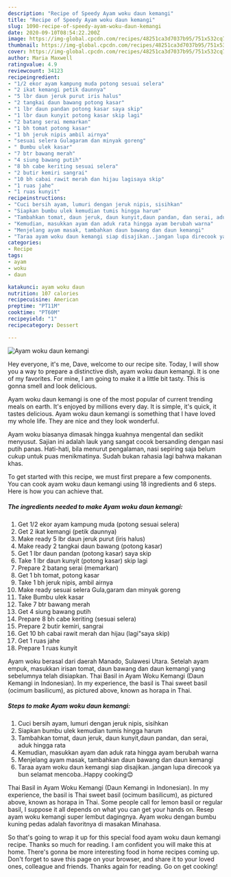 ```yaml
---
description: "Recipe of Speedy Ayam woku daun kemangi"
title: "Recipe of Speedy Ayam woku daun kemangi"
slug: 1090-recipe-of-speedy-ayam-woku-daun-kemangi
date: 2020-09-10T08:54:22.200Z
image: https://img-global.cpcdn.com/recipes/48251ca3d7037b95/751x532cq70/ayam-woku-daun-kemangi-foto-resep-utama.jpg
thumbnail: https://img-global.cpcdn.com/recipes/48251ca3d7037b95/751x532cq70/ayam-woku-daun-kemangi-foto-resep-utama.jpg
cover: https://img-global.cpcdn.com/recipes/48251ca3d7037b95/751x532cq70/ayam-woku-daun-kemangi-foto-resep-utama.jpg
author: Maria Maxwell
ratingvalue: 4.9
reviewcount: 34123
recipeingredient:
- "1/2 ekor ayam kampung muda potong sesuai selera"
- "2 ikat kemangi petik daunnya"
- "5 lbr daun jeruk purut iris halus"
- "2 tangkai daun bawang potong kasar"
- "1 lbr daun pandan potong kasar saya skip"
- "1 lbr daun kunyit potong kasar skip lagi"
- "2 batang serai memarkan"
- "1 bh tomat potong kasar"
- "1 bh jeruk nipis ambil airnya"
- "sesuai selera Gulagaram dan minyak goreng"
- " Bumbu ulek kasar"
- "7 btr bawang merah"
- "4 siung bawang putih"
- "8 bh cabe keriting sesuai selera"
- "2 butir kemiri sangrai"
- "10 bh cabai rawit merah dan hijau lagisaya skip"
- "1 ruas jahe"
- "1 ruas kunyit"
recipeinstructions:
- "Cuci bersih ayam, lumuri dengan jeruk nipis, sisihkan"
- "Siapkan bumbu ulek kemudian tumis hingga harum"
- "Tambahkan tomat, daun jeruk, daun kunyit,daun pandan, dan serai, aduk hingga rata"
- "Kemudian, masukkan ayam dan aduk rata hingga ayam berubah warna"
- "Menjelang ayam masak, tambahkan daun bawang dan daun kemangi"
- "Taraa ayam woku daun kemangi siap disajikan..jangan lupa direcook ya bun selamat mencoba..Happy cooking😊"
categories:
- Recipe
tags:
- ayam
- woku
- daun

katakunci: ayam woku daun 
nutrition: 107 calories
recipecuisine: American
preptime: "PT11M"
cooktime: "PT60M"
recipeyield: "1"
recipecategory: Dessert

---
```



![Ayam woku daun kemangi](https://img-global.cpcdn.com/recipes/48251ca3d7037b95/751x532cq70/ayam-woku-daun-kemangi-foto-resep-utama.jpg)

Hey everyone, it's me, Dave, welcome to our recipe site. Today, I will show you a way to prepare a distinctive dish, ayam woku daun kemangi. It is one of my favorites. For mine, I am going to make it a little bit tasty. This is gonna smell and look delicious.

Ayam woku daun kemangi is one of the most popular of current trending meals on earth. It's enjoyed by millions every day. It is simple, it's quick, it tastes delicious. Ayam woku daun kemangi is something that I have loved my whole life. They are nice and they look wonderful.

Ayam woku biasanya dimasak hingga kuahnya mengental dan sedikit menyusut. Sajian ini adalah lauk yang sangat cocok bersanding dengan nasi putih panas. Hati-hati, bila menurut pengalaman, nasi sepiring saja belum cukup untuk puas menikmatinya. Sudah bukan rahasia lagi bahwa makanan khas.


To get started with this recipe, we must first prepare a few components. You can cook ayam woku daun kemangi using 18 ingredients and 6 steps. Here is how you can achieve that.

<!--inarticleads1-->

##### The ingredients needed to make Ayam woku daun kemangi:

1. Get 1/2 ekor ayam kampung muda (potong sesuai selera)
1. Get 2 ikat kemangi (petik daunnya)
1. Make ready 5 lbr daun jeruk purut (iris halus)
1. Make ready 2 tangkai daun bawang (potong kasar)
1. Get 1 lbr daun pandan (potong kasar) saya skip
1. Take 1 lbr daun kunyit (potong kasar) skip lagi
1. Prepare 2 batang serai (memarkan)
1. Get 1 bh tomat, potong kasar
1. Take 1 bh jeruk nipis, ambil airnya
1. Make ready sesuai selera Gula,garam dan minyak goreng
1. Take  Bumbu ulek kasar
1. Take 7 btr bawang merah
1. Get 4 siung bawang putih
1. Prepare 8 bh cabe keriting (sesuai selera)
1. Prepare 2 butir kemiri, sangrai
1. Get 10 bh cabai rawit merah dan hijau (lagi&#34;saya skip)
1. Get 1 ruas jahe
1. Prepare 1 ruas kunyit


Ayam woku berasal dari daerah Manado, Sulawesi Utara. Setelah ayam empuk, masukkan irisan tomat, daun bawang dan daun kemangi yang sebelumnya telah disiapkan. Thai Basil in Ayam Woku Kemangi (Daun Kemangi in Indonesian). In my experience, the basil is Thai sweet basil (ocimum basilicum), as pictured above, known as horapa in Thai. 

<!--inarticleads2-->

##### Steps to make Ayam woku daun kemangi:

1. Cuci bersih ayam, lumuri dengan jeruk nipis, sisihkan
1. Siapkan bumbu ulek kemudian tumis hingga harum
1. Tambahkan tomat, daun jeruk, daun kunyit,daun pandan, dan serai, aduk hingga rata
1. Kemudian, masukkan ayam dan aduk rata hingga ayam berubah warna
1. Menjelang ayam masak, tambahkan daun bawang dan daun kemangi
1. Taraa ayam woku daun kemangi siap disajikan..jangan lupa direcook ya bun selamat mencoba..Happy cooking😊


Thai Basil in Ayam Woku Kemangi (Daun Kemangi in Indonesian). In my experience, the basil is Thai sweet basil (ocimum basilicum), as pictured above, known as horapa in Thai. Some people call for lemon basil or regular basil, I suppose it all depends on what you can get your hands on. Resep ayam woku kemangi super lembut dagingnya. Ayam woku dengan bumbu kuning pedas adalah favoritnya di masakan Minahasa. 

So that's going to wrap it up for this special food ayam woku daun kemangi recipe. Thanks so much for reading. I am confident you will make this at home. There's gonna be more interesting food in home recipes coming up. Don't forget to save this page on your browser, and share it to your loved ones, colleague and friends. Thanks again for reading. Go on get cooking!
